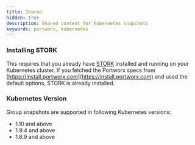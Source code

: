 ```yaml
---
title: Shared
hidden: true
description: Shared content for Kubernetes snapshots
keywords: portworx, kubernetes
---
```


### Installing STORK

This requires that you already have [STORK](/portworx-install-with-kubernetes/storage-operations/stork) installed and running on your Kubernetes cluster. If you fetched the Portworx specs from [https://install.portworx.com](https://install.portworx.com) and used the default options, STORK is already installed.

### Kubernetes Version

Group snapshots are supported in following Kubernetes versions:

* 1.10 and above
* 1.9.4 and above
* 1.8.9 and above